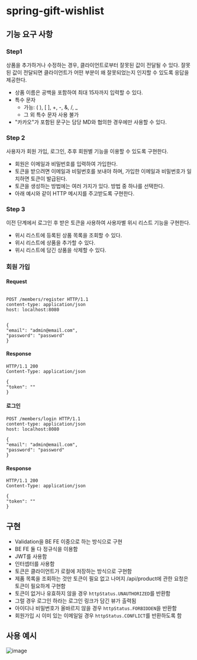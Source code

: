 # spring-gift-wishlist

## 기능 요구 사항

### Step1
상품을 추가하거나 수정하는 경우, 클라이언트로부터 잘못된 값이 전달될 수 있다. 잘못된 값이 전달되면 클라이언트가 어떤 부분이 왜 잘못되었는지 인지할 수 있도록 응답을 제공한다.

- 상품 이름은 공백을 포함하여 최대 15자까지 입력할 수 있다.
- 특수 문자
  - 가능: ( ), [ ], +, -, &, /, _
  - 그 외 특수 문자 사용 불가
- "카카오"가 포함된 문구는 담당 MD와 협의한 경우에만 사용할 수 있다.

### Step 2
사용자가 회원 가입, 로그인, 추후 회원별 기능을 이용할 수 있도록 구현한다.

- 회원은 이메일과 비밀번호를 입력하여 가입한다.
- 토큰을 받으려면 이메일과 비밀번호를 보내야 하며, 가입한 이메일과 비밀번호가 일치하면 토큰이 발급된다.
- 토큰을 생성하는 방법에는 여러 가지가 있다. 방법 중 하나를 선택한다.
- 아래 예시와 같이 HTTP 메시지를 주고받도록 구현한다.

### Step 3
이전 단계에서 로그인 후 받은 토큰을 사용하여 사용자별 위시 리스트 기능을 구현한다.

- 위시 리스트에 등록된 상품 목록을 조회할 수 있다.
- 위시 리스트에 상품을 추가할 수 있다.
- 위시 리스트에 담긴 상품을 삭제할 수 있다.

### 회원 가입
#### Request
```http

POST /members/register HTTP/1.1
content-type: application/json
host: localhost:8080


{
"email": "admin@email.com",
"password": "password"
}
```


#### Response
```http
HTTP/1.1 200
Content-Type: application/json

{
"token": ""
}
```

#### 로그인
```http
POST /members/login HTTP/1.1
content-type: application/json
host: localhost:8080

{
"email": "admin@email.com",
"password": "password"
}
```

#### Response
```http
HTTP/1.1 200
Content-Type: application/json

{
"token": ""
}
```



## 구현
- Validation을 BE FE 이중으로 하는 방식으로 구현
- BE FE 둘 다 정규식을 이용함
- JWT를 사용함
- 인터셉터를 사용함
- 토큰은 클라이언트가 로컬에 저장하는 방식으로 구현함
- 제품 목록을 조회하는 것만 토큰이 필요 없고 나머지 /api/product에 관한 요청은 토큰이 필요하게 구현함
- 토큰이 없거나 유효하지 않을 경우 `httpStatus.UNAUTHORIZED`를 반환함
- 그럴 경우 로그인 하라는 로그인 링크가 담긴 뷰가 출력됨
- 아이디나 비밀번호가 올바르지 않을 경우 `httpStatus.FORBIDDEN`을 반환함
- 회원가입 시 이미 있는 이메일일 경우 `httpStatus.CONFLICT`를 반환하도록 함


## 사용 예시
![image](https://github.com/rdme0/spring-gift-wishlist/assets/71927381/1b04e9e9-c7df-4b1b-b693-8364a670ec33)
